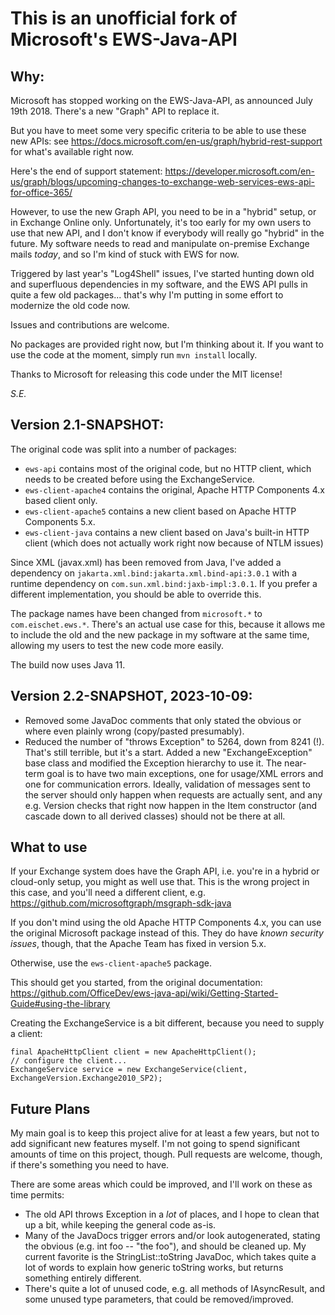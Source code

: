 # This is an unofficial fork of Microsoft's EWS-Java-API

## Why:

Microsoft has stopped working on the EWS-Java-API, as announced July 19th 2018. There's a new "Graph" API to replace it.

But you have to meet some very specific criteria to be able to use these new APIs: 
see https://docs.microsoft.com/en-us/graph/hybrid-rest-support for what's available right now.

Here's the end of support statement: https://developer.microsoft.com/en-us/graph/blogs/upcoming-changes-to-exchange-web-services-ews-api-for-office-365/

However, to use the new Graph API, you need to be in a "hybrid" setup, or in Exchange Online only.
Unfortunately, it's too early for my own users to use that new API, and I don't know if everybody will really go "hybrid" in the future.
My software needs to read and manipulate on-premise Exchange mails *today*, and so I'm kind of stuck with EWS for now.

Triggered by last year's "Log4Shell" issues, I've started hunting down old and superfluous dependencies in my software, 
and the EWS API pulls in quite a few old packages... that's why I'm putting in some effort to modernize the old code now.

Issues and contributions are welcome.

No packages are provided right now, but I'm thinking about it. 
If you want to use the code at the moment, simply run `mvn install` locally.

Thanks to Microsoft for releasing this code under the MIT license!

*S.E.*

## Version 2.1-SNAPSHOT:

The original code was split into a number of packages:

* `ews-api` contains most of the original code, but no HTTP client, which needs to be created before using the ExchangeService.
* `ews-client-apache4` contains the original, Apache HTTP Components 4.x based client only.
* `ews-client-apache5` contains a new client based on Apache HTTP Components 5.x.
* `ews-client-java` contains a new client based on Java's built-in HTTP client (which does not actually work right now because of NTLM issues)

Since XML (javax.xml) has been removed from Java, I've added a dependency on `jakarta.xml.bind:jakarta.xml.bind-api:3.0.1`
with a runtime dependency on `com.sun.xml.bind:jaxb-impl:3.0.1`. If you prefer a different implementation, you should be
able to override this.

The package names have been changed from `microsoft.*` to `com.eischet.ews.*`. There's an actual use case for this,
because it allows me to include the old and the new package in my software at the same time, allowing my users to test
the new code more easily.

The build now uses Java 11.


## Version 2.2-SNAPSHOT, 2023-10-09:

* Removed some JavaDoc comments that only stated the obvious or where even plainly wrong (copy/pasted presumably).
* Reduced the number of "throws Exception" to 5264, down from 8241 (!). That's still terrible, but it's a start.
  Added a new "ExchangeException" base class and modified the Exception hierarchy to use it.
  The near-term goal is to have two main exceptions, one for usage/XML errors and one for communication errors.
  Ideally, validation of messages sent to the server should only happen when requests are actually sent, and any
  e.g. Version checks that right now happen in the Item constructor (and cascade down to all derived classes)
  should not be there at all.


## What to use

If your Exchange system does have the Graph API, i.e. you're in a hybrid or cloud-only setup, you might as well use that.
This is the wrong project in this case, and you'll need a different client, e.g. https://github.com/microsoftgraph/msgraph-sdk-java

If you don't mind using the old Apache HTTP Components 4.x, you can use the original Microsoft package instead of this.
They do have *known security issues*, though, that the Apache Team has fixed in version 5.x.

Otherwise, use the `ews-client-apache5` package. 

This should get you started, from the original documentation:
https://github.com/OfficeDev/ews-java-api/wiki/Getting-Started-Guide#using-the-library

Creating the ExchangeService is a bit different, because you need to supply a client:

    final ApacheHttpClient client = new ApacheHttpClient();
    // configure the client...
    ExchangeService service = new ExchangeService(client, ExchangeVersion.Exchange2010_SP2);



## Future Plans

My main goal is to keep this project alive for at least a few years, but not to add significant new features myself.
I'm not going to spend significant amounts of time on this project, though.
Pull requests are welcome, though, if there's something you need to have.

There are some areas which could be improved, and I'll work on these as time permits:

* The old API throws Exception in a *lot* of places, and I hope to clean that up a bit, while keeping the general code as-is.
* Many of the JavaDocs trigger errors and/or look autogenerated, stating the obvious (e.g. int foo -- "the foo"), and should be cleaned up.
  My current favorite is the StringList::toString JavaDoc, which takes quite a lot of words to explain how generic toString works,
  but returns something entirely different.
* There's quite a lot of unused code, e.g. all methods of IAsyncResult, and some unused type parameters, that could be removed/improved.


